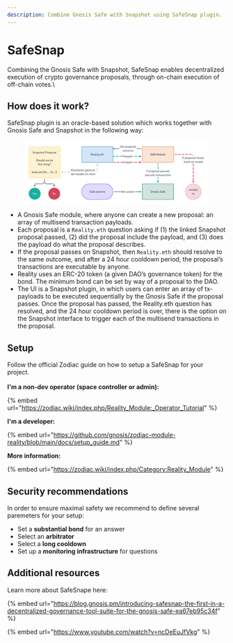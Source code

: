 ```yaml
---
description: Combine Gnosis Safe with Snapshot using SafeSnap plugin.
---
```


# SafeSnap

Combining the Gnosis Safe with Snapshot, SafeSnap enables decentralized execution of crypto governance proposals, through on-chain execution of off-chain votes.\


## How does it work? <a href="#e132" id="e132"></a>

SafeSnap plugin is an oracle-based solution which works together with Gnosis Safe and Snapshot in the following way:

<figure><img src="../.gitbook/assets/image (4).png" alt=""><figcaption></figcaption></figure>

* A Gnosis Safe module, where anyone can create a new proposal: an array of multisend transaction payloads.
* Each proposal is a `Reality.eth` question asking if (1) the linked Snapshot proposal passed, (2) did the proposal include the payload, and (3) does the payload do what the proposal describes.
* If the proposal passes on Snapshot, then `Reality.eth` should resolve to the same outcome, and after a 24 hour cooldown period, the proposal’s transactions are executable by anyone.
* Reality uses an ERC-20 token (a given DAO’s governance token) for the bond. The minimum bond can be set by way of a proposal to the DAO.
* The UI is a Snapshot plugin, in which users can enter an array of tx-payloads to be executed sequentially by the Gnosis Safe if the proposal passes. Once the proposal has passed, the Reality.eth question has resolved, and the 24 hour cooldown period is over, there is the option on the Snapshot interface to trigger each of the multisend transactions in the proposal.

## Setup

Follow the official Zodiac guide on how to setup a SafeSnap for your project.\
\
**I'm a non-dev operator (space controller or admin):**

{% embed url="https://zodiac.wiki/index.php/Reality_Module:_Operator_Tutorial" %}

**I'm a developer:**

{% embed url="https://github.com/gnosis/zodiac-module-reality/blob/main/docs/setup_guide.md" %}

**More information:**

{% embed url="https://zodiac.wiki/index.php/Category:Reality_Module" %}

## Security recommendations

In order to ensure maximal safety we recommend to define several paremeters for your setup:

* Set a **substantial bond** for an answer
* Select an **arbitrator**
* Select a **long cooldown**
* Set up a **monitoring infrastructure** for questions

## Additional resources

Learn more about SafeSnape here:

{% embed url="https://blog.gnosis.pm/introducing-safesnap-the-first-in-a-decentralized-governance-tool-suite-for-the-gnosis-safe-ea67eb95c34f" %}

{% embed url="https://www.youtube.com/watch?v=ncDeEuJfVkg" %}

